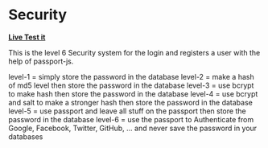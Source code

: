# Security

**[Live Test it](https://security-syjk.onrender.com)**

This is the level 6 Security system for the login and registers a user with the help of passport-js.

level-1 = simply store the password in the database
level-2 = make a hash of md5 level then store the password in the database
level-3 = use bcrypt to make hash then store the password in the database
level-4 = use bcrypt and salt to make a stronger hash then store the password in the database
level-5 = use passport and leave all stuff on the passport then store the password in the database
level-6 = use the passport to Authenticate from Google, Facebook, Twitter, GitHub, ... and never save the password in your databases


